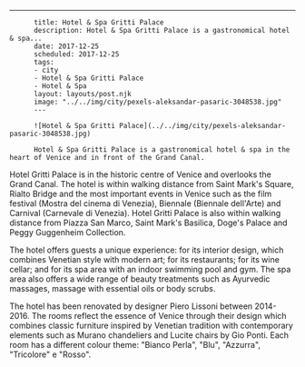 ---
          title: Hotel & Spa Gritti Palace
          description: Hotel & Spa Gritti Palace is a gastronomical hotel & spa...
          date: 2017-12-25
          scheduled: 2017-12-25
          tags:
          - city
          - Hotel & Spa Gritti Palace
          - Hotel & Spa
          layout: layouts/post.njk
          image: "../../img/city/pexels-aleksandar-pasaric-3048538.jpg"
          ---
          
          ![Hotel & Spa Gritti Palace](../../img/city/pexels-aleksandar-pasaric-3048538.jpg)
          
          Hotel & Spa Gritti Palace is a gastronomical hotel & spa in the heart of Venice and in front of the Grand Canal.

Hotel Gritti Palace is in the historic centre of Venice and overlooks the Grand Canal. The hotel is within walking distance from Saint Mark's Square, Rialto Bridge and the most important events in Venice such as the film festival (Mostra del cinema di Venezia), Biennale (Biennale dell'Arte) and Carnival (Carnevale di Venezia). Hotel Gritti Palace is also within walking distance from Piazza San Marco, Saint Mark's Basilica, Doge's Palace and Peggy Guggenheim Collection.

The hotel offers guests a unique experience: for its interior design, which combines Venetian style with modern art; for its restaurants; for its wine cellar; and for its spa area with an indoor swimming pool and gym. The spa area also offers a wide range of beauty treatments such as Ayurvedic massages, massage with essential oils or body scrubs.

The hotel has been renovated by designer Piero Lissoni between 2014-2016. The rooms reflect the essence of Venice through their design which combines classic furniture inspired by Venetian tradition with contemporary elements such as Murano chandeliers and Lucite chairs by Gio Ponti. Each room has a different colour theme: "Bianco Perla", "Blu", "Azzurra", "Tricolore" e "Rosso".